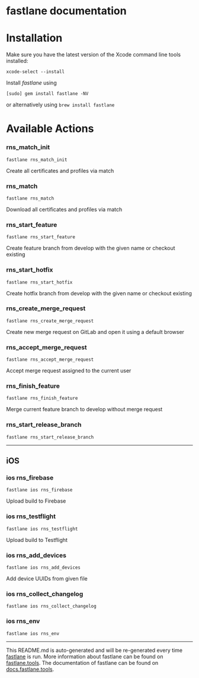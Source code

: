fastlane documentation
================
# Installation

Make sure you have the latest version of the Xcode command line tools installed:

```
xcode-select --install
```

Install _fastlane_ using
```
[sudo] gem install fastlane -NV
```
or alternatively using `brew install fastlane`

# Available Actions
### rns_match_init
```
fastlane rns_match_init
```
Create all certificates and profiles via match
### rns_match
```
fastlane rns_match
```
Download all certificates and profiles via match
### rns_start_feature
```
fastlane rns_start_feature
```
Create feature branch from develop with the given name or checkout existing
### rns_start_hotfix
```
fastlane rns_start_hotfix
```
Create hotfix branch from develop with the given name or checkout existing
### rns_create_merge_request
```
fastlane rns_create_merge_request
```
Create new merge request on GitLab and open it using a default browser
### rns_accept_merge_request
```
fastlane rns_accept_merge_request
```
Accept merge request assigned to the current user
### rns_finish_feature
```
fastlane rns_finish_feature
```
Merge current feature branch to develop without merge request
### rns_start_release_branch
```
fastlane rns_start_release_branch
```


----

## iOS
### ios rns_firebase
```
fastlane ios rns_firebase
```
Upload build to Firebase
### ios rns_testflight
```
fastlane ios rns_testflight
```
Upload build to Testflight
### ios rns_add_devices
```
fastlane ios rns_add_devices
```
Add device UUIDs from given file
### ios rns_collect_changelog
```
fastlane ios rns_collect_changelog
```

### ios rns_env
```
fastlane ios rns_env
```


----

This README.md is auto-generated and will be re-generated every time [fastlane](https://fastlane.tools) is run.
More information about fastlane can be found on [fastlane.tools](https://fastlane.tools).
The documentation of fastlane can be found on [docs.fastlane.tools](https://docs.fastlane.tools).
